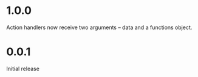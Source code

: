 # 1.0.0
Action handlers now receive two arguments – data and a functions object.

# 0.0.1
Initial release
